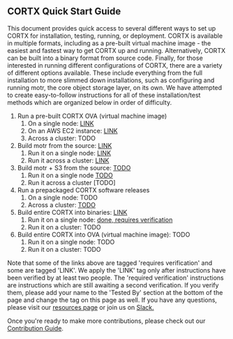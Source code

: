  ## CORTX Quick Start Guide
 
This document provides quick access to several different ways to set up CORTX for installation, testing, running, or deployment. CORTX is available in multiple formats, including as a pre-built virtual machine image - the easiest and fastest way to get CORTX up and running. Alternatively, CORTX can be built into a binary format from source code.  Finally, for those interested in running different configurations of CORTX, there are a variety of different options available. These include everything from the full installation to more slimmed down installations, such as configuring and running motr, the core object storage layer, on its own.  We have attempted to create easy-to-follow instructions for all of these installation/test methods which are organized below in order of difficulty.
 
 1. Run a pre-built CORTX OVA (virtual machine image)
    1. On a single node: [LINK](doc/CORTX_on_Open_Virtual_Appliance.rst)
    1. On an AWS EC2 instance: [LINK](doc/integrations/AWS_EC2.md)
    1. Across a cluster: TODO
1. Build motr from the source: [LINK](https://github.com/Seagate/cortx-motr/blob/main/doc/Quick-Start-Guide.rst)
    1. Run it on a single node: [LINK](https://github.com/Seagate/cortx-motr/blob/main/doc/Quick-Start-Guide.rst)
    1. Run it across a cluster: [LINK](https://github.com/Seagate/cortx-motr/wiki/Build-Motr-from-Source-in-a-Cluster)
1. Build motr + S3 from the source: [TODO](https://github.com/Seagate/cortx-s3server/blob/main/docs/CORTX-S3%20Server%20Quick%20Start%20Guide.md)
    1. Run it on a single node [TODO](https://github.com/Seagate/cortx-s3server/blob/main/docs/CORTX-S3%20Server%20Quick%20Start%20Guide.md)
    1. Run it across a cluster [TODO]
1. Run a prepackaged CORTX software releases
    1. On a single node: TODO
    1. Across a cluster: [TODO](doc/scaleout/README.rst)
1. Build entire CORTX into binaries: [LINK](doc/Release_Build_Creation.rst)
    1. Run it on a single node: [done, requires verification](doc/ProvisionReleaseBuild.md)
    1. Run it on a cluster: TODO
1. Build entire CORTX into OVA (virtual machine image): TODO
    1. Run it on a single node: TODO 
    1. Run it on a cluster: TODO

Note that some of the links above are tagged 'requires verification' and some are tagged 'LINK'.  We apply the 'LINK' tag only after instructions have been verified by at least two people.  The 'required verification' instructions are instructions which are still awaiting a second verification.  If you verify them, please add your name to the 'Tested By' section at the bottom of the page and change the tag on this page as well. If you have any questions, please visit our [resources page](https://github.com/Seagate/cortx/blob/main/SUPPORT.md) or join us on [Slack.](https://cortx.link/slack_invite)
    
Once you're ready to make more contributions, please check out our [Contribution Guide](CONTRIBUTING.md).



